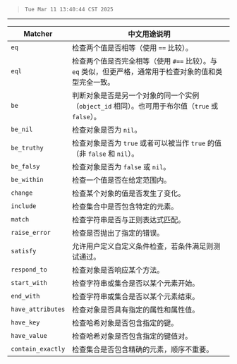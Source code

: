 
> `Tue Mar 11 13:40:44 CST 2025`

---

| Matcher           | 中文用途说明                                                 |
| ----------------- | ------------------------------------------------------------ |
| `eq`              | 检查两个值是否相等（使用 `==` 比较）。                       |
| `eql`             | 检查两个值是否完全相等（使用 `#==` 比较）。与 `eq` 类似，但更严格，通常用于检查对象的值和类型完全一致。 |
| `be`              | 判断对象是否是另一个对象的同一个实例（`object_id` 相同）。也可用于布尔值（`true` 或 `false`）。 |
| `be_nil`          | 检查对象是否为 `nil`。                                       |
| `be_truthy`       | 检查对象是否为 `true` 或者可以被当作 `true` 的值（非 `false` 和 `nil`）。 |
| `be_falsy`        | 检查对象是否为 `false` 或 `nil`。                            |
| `be_within`       | 检查一个值是否在给定范围内。                                 |
| `change`          | 检查某个对象的值是否发生了变化。                             |
| `include`         | 检查集合中是否包含特定的元素。                               |
| `match`           | 检查字符串是否与正则表达式匹配。                             |
| `raise_error`     | 检查是否抛出了指定的错误。                                   |
| `satisfy`         | 允许用户定义自定义条件检查，若条件满足则测试通过。           |
| `respond_to`      | 检查对象是否响应某个方法。                                   |
| `start_with`      | 检查字符串或集合是否以某个元素开始。                         |
| `end_with`        | 检查字符串或集合是否以某个元素结束。                         |
| `have_attributes` | 检查对象是否具有指定的属性和属性值。                         |
| `have_key`        | 检查哈希对象是否包含指定的键。                               |
| `have_value`      | 检查哈希对象是否包含指定的键值对。                           |
| `contain_exactly` | 检查集合是否包含精确的元素，顺序不重要。                     |